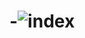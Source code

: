 # -![index](https://user-images.githubusercontent.com/119481193/204731587-9a0eab7c-d1db-4f76-bf36-b281584e010c.jpg)
